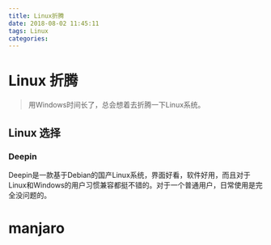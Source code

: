 ```yaml
---
title: Linux折腾
date: 2018-08-02 11:45:11
tags: Linux
categories:
---
```

# Linux 折腾
> 用Windows时间长了，总会想着去折腾一下Linux系统。
<!-- more -->
## Linux 选择
### Deepin
Deepin是一款基于Debian的国产Linux系统，界面好看，软件好用，而且对于Linux和Windows的用户习惯兼容都挺不错的。对于一个普通用户，日常使用是完全没问题的。

# manjaro